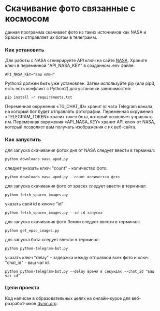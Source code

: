 # Скачивание фото связанные с космосом
данная программа скачивает фото из таких источников как NASA и Spacex и отправляет их ботом в телеграмм.

### Как установить
Для работы с NASA сгенерируйте API ключ на сайте [NASA](https://api.nasa.gov/).
Храните ключ в переменной "API_NASA_KEY" в  созданном .env файле.
```
API_NASA_KEY="ваш ключ"
```
Python3 должен быть уже установлен. Затем используйте pip (или pip3, есть есть конфликт с Python2) для установки зависимостей:
```
pip install -r requirements.txt
```

Переменная окружения «TG_CHAT_ID» хранит id чата Telegram канала, на который бот будет отправлять фотографии.
Переменная окружения «TELEGRAM_TOKEN» хранит токен бота, который позволяет управлять им.
Переменная окружения «API_NASA_KEY» хранит API ключ от NASA, который позволяет вам получать изображения с их веб-сайта.

### Как запустить
для запуска скачивания фоток дня от NASA следует ввести в терминал:
```
python downloads_nasa_apod.py 
```
следует указать ключ "count" - количество фото.
```
python downloads_nasa_apod.py --count количество фото
```


для запуска скачивания фото от spacex следует ввести в терминал:
```
python fetch_spacex_images.py
```
указать свой id в ключе "id"
```
python fetch_spacex_images.py --id id запуска
```


для запуска скачивания фото Земли следует ввести в терминал:
```
python get_epic_images.py
```


для запуска бота следует ввести в терминал:
```
python python-telegram-bot.py
```
указать ключ "delay" - задержка между отправкой всех фото и ключ "chat_id" - ваш чат id.
```
python python-telegram-bot.py --delay время в секундах --chat_id "ваш чат id"
```

### Цели проекта
Код написан в образовательных целях на онлайн-курсе для веб-разработчиков [dvmn.org](https://dvmn.org/).